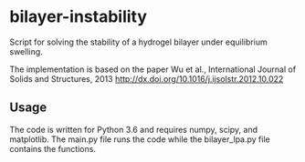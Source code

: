 # bilayer-instability
Script for solving the stability of a hydrogel bilayer under equilibrium swelling. 

The implementation is based on the paper
Wu et al., International Journal of Solids and Structures, 2013
http://dx.doi.org/10.1016/j.ijsolstr.2012.10.022

## Usage
The code is written for Python 3.6 and requires numpy, scipy, and matplotlib. 
The main.py file runs the code while the bilayer_lpa.py file contains the functions. 
